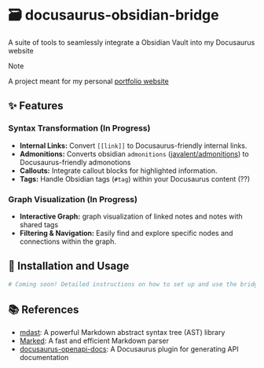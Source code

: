 # 🗃️ docusaurus-obsidian-bridge

A suite of tools to seamlessly integrate a Obsidian Vault into my Docusaurus website

> [!NOTE]
> A project meant for my personal [portfolio website](https://chanjunren.github.io)

## ✨ Features

### Syntax Transformation (In Progress)

- **Internal Links:** Convert `[[link]]` to Docusaurus-friendly internal links.
- **Admonitions:** Converts obsidian `admonitions` ([javalent/admonitions](https://github.com/javalent/admonitions)) to Docusaurus-friendly admonotions
- **Callouts:** Integrate callout blocks for highlighted information.
- **Tags:** Handle Obsidian tags (`#tag`) within your Docusaurus content (??)

### Graph Visualization (In Progress)

- **Interactive Graph:** graph visualization of linked notes and notes with shared tags
- **Filtering & Navigation:** Easily find and explore specific nodes and connections within the graph.

## 🔧 Installation and Usage

```bash
# Coming soon! Detailed instructions on how to set up and use the bridge.
```

## 📚 References

- [mdast](syntax-tree/mdast): A powerful Markdown abstract syntax tree (AST) library
- [Marked](marked.js.org): A fast and efficient Markdown parser
- [docusaurus-openapi-docs](<(PaloAltoNetworks/docusaurus-openapi-docs)>): A Docusaurus plugin for generating API documentation

